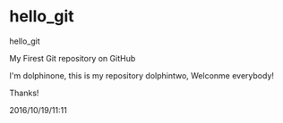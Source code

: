 # hello_git
hello_git

My Firest Git repository on GitHub

I'm dolphinone, this is my repository dolphintwo, Welconme everybody!

Thanks!

2016/10/19/11:11
